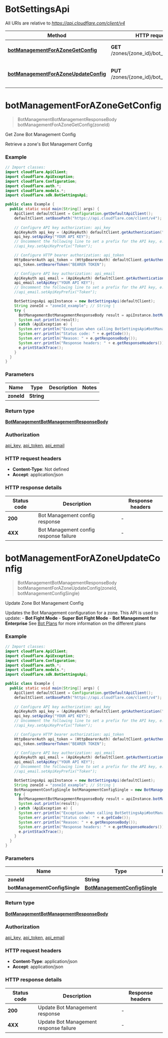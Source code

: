 # BotSettingsApi

All URIs are relative to *https://api.cloudflare.com/client/v4*

| Method | HTTP request | Description |
|------------- | ------------- | -------------|
| [**botManagementForAZoneGetConfig**](BotSettingsApi.md#botManagementForAZoneGetConfig) | **GET** /zones/{zone_id}/bot_management | Get Zone Bot Management Config |
| [**botManagementForAZoneUpdateConfig**](BotSettingsApi.md#botManagementForAZoneUpdateConfig) | **PUT** /zones/{zone_id}/bot_management | Update Zone Bot Management Config |


<a id="botManagementForAZoneGetConfig"></a>
# **botManagementForAZoneGetConfig**
> BotManagementBotManagementResponseBody botManagementForAZoneGetConfig(zoneId)

Get Zone Bot Management Config

Retrieve a zone&#39;s Bot Management Config

### Example
```java
// Import classes:
import cloudflare.ApiClient;
import cloudflare.ApiException;
import cloudflare.Configuration;
import cloudflare.auth.*;
import cloudflare.models.*;
import cloudflare.sdk.BotSettingsApi;

public class Example {
  public static void main(String[] args) {
    ApiClient defaultClient = Configuration.getDefaultApiClient();
    defaultClient.setBasePath("https://api.cloudflare.com/client/v4");
    
    // Configure API key authorization: api_key
    ApiKeyAuth api_key = (ApiKeyAuth) defaultClient.getAuthentication("api_key");
    api_key.setApiKey("YOUR API KEY");
    // Uncomment the following line to set a prefix for the API key, e.g. "Token" (defaults to null)
    //api_key.setApiKeyPrefix("Token");

    // Configure HTTP bearer authorization: api_token
    HttpBearerAuth api_token = (HttpBearerAuth) defaultClient.getAuthentication("api_token");
    api_token.setBearerToken("BEARER TOKEN");

    // Configure API key authorization: api_email
    ApiKeyAuth api_email = (ApiKeyAuth) defaultClient.getAuthentication("api_email");
    api_email.setApiKey("YOUR API KEY");
    // Uncomment the following line to set a prefix for the API key, e.g. "Token" (defaults to null)
    //api_email.setApiKeyPrefix("Token");

    BotSettingsApi apiInstance = new BotSettingsApi(defaultClient);
    String zoneId = "zoneId_example"; // String | 
    try {
      BotManagementBotManagementResponseBody result = apiInstance.botManagementForAZoneGetConfig(zoneId);
      System.out.println(result);
    } catch (ApiException e) {
      System.err.println("Exception when calling BotSettingsApi#botManagementForAZoneGetConfig");
      System.err.println("Status code: " + e.getCode());
      System.err.println("Reason: " + e.getResponseBody());
      System.err.println("Response headers: " + e.getResponseHeaders());
      e.printStackTrace();
    }
  }
}
```

### Parameters

| Name | Type | Description  | Notes |
|------------- | ------------- | ------------- | -------------|
| **zoneId** | **String**|  | |

### Return type

[**BotManagementBotManagementResponseBody**](BotManagementBotManagementResponseBody.md)

### Authorization

[api_key](../README.md#api_key), [api_token](../README.md#api_token), [api_email](../README.md#api_email)

### HTTP request headers

 - **Content-Type**: Not defined
 - **Accept**: application/json

### HTTP response details
| Status code | Description | Response headers |
|-------------|-------------|------------------|
| **200** | Bot Management config response |  -  |
| **4XX** | Bot Management config response failure |  -  |

<a id="botManagementForAZoneUpdateConfig"></a>
# **botManagementForAZoneUpdateConfig**
> BotManagementBotManagementResponseBody botManagementForAZoneUpdateConfig(zoneId, botManagementConfigSingle)

Update Zone Bot Management Config

Updates the Bot Management configuration for a zone.  This API is used to update: - **Bot Fight Mode** - **Super Bot Fight Mode** - **Bot Management for Enterprise**  See [Bot Plans](https://developers.cloudflare.com/bots/plans/) for more information on the different plans 

### Example
```java
// Import classes:
import cloudflare.ApiClient;
import cloudflare.ApiException;
import cloudflare.Configuration;
import cloudflare.auth.*;
import cloudflare.models.*;
import cloudflare.sdk.BotSettingsApi;

public class Example {
  public static void main(String[] args) {
    ApiClient defaultClient = Configuration.getDefaultApiClient();
    defaultClient.setBasePath("https://api.cloudflare.com/client/v4");
    
    // Configure API key authorization: api_key
    ApiKeyAuth api_key = (ApiKeyAuth) defaultClient.getAuthentication("api_key");
    api_key.setApiKey("YOUR API KEY");
    // Uncomment the following line to set a prefix for the API key, e.g. "Token" (defaults to null)
    //api_key.setApiKeyPrefix("Token");

    // Configure HTTP bearer authorization: api_token
    HttpBearerAuth api_token = (HttpBearerAuth) defaultClient.getAuthentication("api_token");
    api_token.setBearerToken("BEARER TOKEN");

    // Configure API key authorization: api_email
    ApiKeyAuth api_email = (ApiKeyAuth) defaultClient.getAuthentication("api_email");
    api_email.setApiKey("YOUR API KEY");
    // Uncomment the following line to set a prefix for the API key, e.g. "Token" (defaults to null)
    //api_email.setApiKeyPrefix("Token");

    BotSettingsApi apiInstance = new BotSettingsApi(defaultClient);
    String zoneId = "zoneId_example"; // String | 
    BotManagementConfigSingle botManagementConfigSingle = new BotManagementConfigSingle(); // BotManagementConfigSingle | 
    try {
      BotManagementBotManagementResponseBody result = apiInstance.botManagementForAZoneUpdateConfig(zoneId, botManagementConfigSingle);
      System.out.println(result);
    } catch (ApiException e) {
      System.err.println("Exception when calling BotSettingsApi#botManagementForAZoneUpdateConfig");
      System.err.println("Status code: " + e.getCode());
      System.err.println("Reason: " + e.getResponseBody());
      System.err.println("Response headers: " + e.getResponseHeaders());
      e.printStackTrace();
    }
  }
}
```

### Parameters

| Name | Type | Description  | Notes |
|------------- | ------------- | ------------- | -------------|
| **zoneId** | **String**|  | |
| **botManagementConfigSingle** | [**BotManagementConfigSingle**](BotManagementConfigSingle.md)|  | |

### Return type

[**BotManagementBotManagementResponseBody**](BotManagementBotManagementResponseBody.md)

### Authorization

[api_key](../README.md#api_key), [api_token](../README.md#api_token), [api_email](../README.md#api_email)

### HTTP request headers

 - **Content-Type**: application/json
 - **Accept**: application/json

### HTTP response details
| Status code | Description | Response headers |
|-------------|-------------|------------------|
| **200** | Update Bot Management response |  -  |
| **4XX** | Update Bot Management response failure |  -  |

